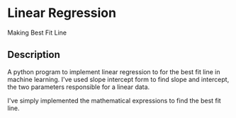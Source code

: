 # Linear Regression
Making Best Fit Line

## Description
A python program to implement linear regression to for the best fit line in machine learning.
I've used slope intercept form to find slope and intercept, the two parameters responsible for a linear data.

I've simply implemented the mathematical expressions to find the best fit line.
